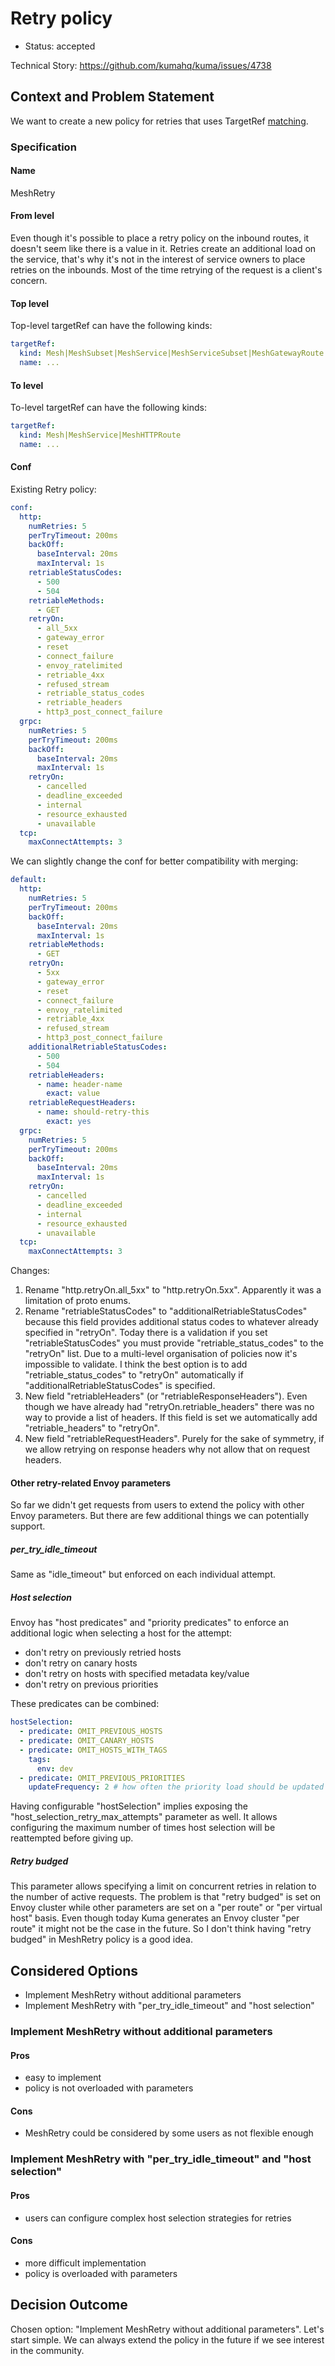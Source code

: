 # Retry policy

* Status: accepted

Technical Story: https://github.com/kumahq/kuma/issues/4738

## Context and Problem Statement

We want to create a new policy for retries that uses TargetRef [matching](https://github.com/kumahq/kuma/blob/22c157d4adac7f518b1b49939c7e9ea4d2a1876c/docs/madr/decisions/005-policy-matching.md).

### Specification 

#### Name

MeshRetry

#### From level

Even though it's possible to place a retry policy on the inbound routes, 
it doesn't seem like there is a value in it.
Retries create an additional load on the service,
that's why it's not in the interest of service owners to place retries on the inbounds.
Most of the time retrying of the request is a client's concern.

#### Top level

Top-level targetRef can have the following kinds:

```yaml
targetRef:
  kind: Mesh|MeshSubset|MeshService|MeshServiceSubset|MeshGatewayRoute
  name: ...
```

#### To level

To-level targetRef can have the following kinds:

```yaml
targetRef:
  kind: Mesh|MeshService|MeshHTTPRoute
  name: ...
```

#### Conf

Existing Retry policy:

```yaml
conf:
  http:
    numRetries: 5
    perTryTimeout: 200ms
    backOff:
      baseInterval: 20ms
      maxInterval: 1s
    retriableStatusCodes:
      - 500
      - 504
    retriableMethods:
      - GET
    retryOn:
      - all_5xx
      - gateway_error
      - reset
      - connect_failure
      - envoy_ratelimited
      - retriable_4xx
      - refused_stream
      - retriable_status_codes
      - retriable_headers
      - http3_post_connect_failure
  grpc:
    numRetries: 5
    perTryTimeout: 200ms
    backOff:
      baseInterval: 20ms
      maxInterval: 1s
    retryOn:
      - cancelled
      - deadline_exceeded
      - internal
      - resource_exhausted
      - unavailable
  tcp:
    maxConnectAttempts: 3
```

We can slightly change the conf for better compatibility with merging:

```yaml
default:
  http:
    numRetries: 5
    perTryTimeout: 200ms
    backOff:
      baseInterval: 20ms
      maxInterval: 1s
    retriableMethods:
      - GET
    retryOn:
      - 5xx
      - gateway_error
      - reset
      - connect_failure
      - envoy_ratelimited
      - retriable_4xx
      - refused_stream
      - http3_post_connect_failure
    additionalRetriableStatusCodes:
      - 500
      - 504 
    retriableHeaders:
      - name: header-name
        exact: value
    retriableRequestHeaders:
      - name: should-retry-this
        exact: yes
  grpc:
    numRetries: 5
    perTryTimeout: 200ms
    backOff:
      baseInterval: 20ms
      maxInterval: 1s
    retryOn:
      - cancelled
      - deadline_exceeded
      - internal
      - resource_exhausted
      - unavailable
  tcp:
    maxConnectAttempts: 3
```

Changes:

1. Rename "http.retryOn.all_5xx" to "http.retryOn.5xx". Apparently it was a limitation of proto enums.
2. Rename "retriableStatusCodes" to "additionalRetriableStatusCodes" 
because this field provides additional status codes to whatever already specified in "retryOn".
Today there is a validation if you set "retriableStatusCodes" you must provide "retriable_status_codes" to the "retryOn" list. 
Due to a multi-level organisation of policies now it's impossible to validate.
I think the best option is to add "retriable_status_codes" to "retryOn" automatically if "additionalRetriableStatusCodes" is specified. 
3. New field "retriableHeaders" (or "retriableResponseHeaders"). Even though we have already had "retryOn.retriable_headers" 
there was no way to provide a list of headers. 
If this field is set we automatically add "retriable_headers" to "retryOn".
4. New field "retriableRequestHeaders". Purely for the sake of symmetry, 
if we allow retrying on response headers why not allow that on request headers. 

#### Other retry-related Envoy parameters

So far we didn't get requests from users to extend the policy with other Envoy parameters.
But there are few additional things we can potentially support.

##### per_try_idle_timeout

Same as "idle_timeout" but enforced on each individual attempt.

##### Host selection

Envoy has "host predicates" and "priority predicates" to enforce an additional logic 
when selecting a host for the attempt:

* don't retry on previously retried hosts
* don't retry on canary hosts
* don't retry on hosts with specified metadata key/value
* don't retry on previous priorities

These predicates can be combined:

```yaml
hostSelection:
  - predicate: OMIT_PREVIOUS_HOSTS
  - predicate: OMIT_CANARY_HOSTS
  - predicate: OMIT_HOSTS_WITH_TAGS
    tags:
      env: dev
  - predicate: OMIT_PREVIOUS_PRIORITIES
    updateFrequency: 2 # how often the priority load should be updated based on previously attempted priorities                                                                                             
```

Having configurable "hostSelection" implies exposing the "host_selection_retry_max_attempts" parameter as well.
It allows configuring the maximum number of times host selection will be reattempted before giving up.

##### Retry budged

This parameter allows specifying a limit on concurrent retries in relation to the number of active requests.
The problem is that "retry budged" is set on Envoy cluster 
while other parameters are set on a "per route" or "per virtual host" basis.
Even though today Kuma generates an Envoy cluster "per route" it might not be the case in the future.
So I don't think having "retry budged" in MeshRetry policy is a good idea.

## Considered Options

* Implement MeshRetry without additional parameters
* Implement MeshRetry with "per_try_idle_timeout" and "host selection"

### Implement MeshRetry without additional parameters

#### Pros

* easy to implement
* policy is not overloaded with parameters

#### Cons

* MeshRetry could be considered by some users as not flexible enough 

### Implement MeshRetry with "per_try_idle_timeout" and "host selection"

#### Pros

* users can configure complex host selection strategies for retries

#### Cons

* more difficult implementation
* policy is overloaded with parameters

## Decision Outcome

Chosen option: "Implement MeshRetry without additional parameters". 
Let's start simple. 
We can always extend the policy in the future if we see interest in the community. 